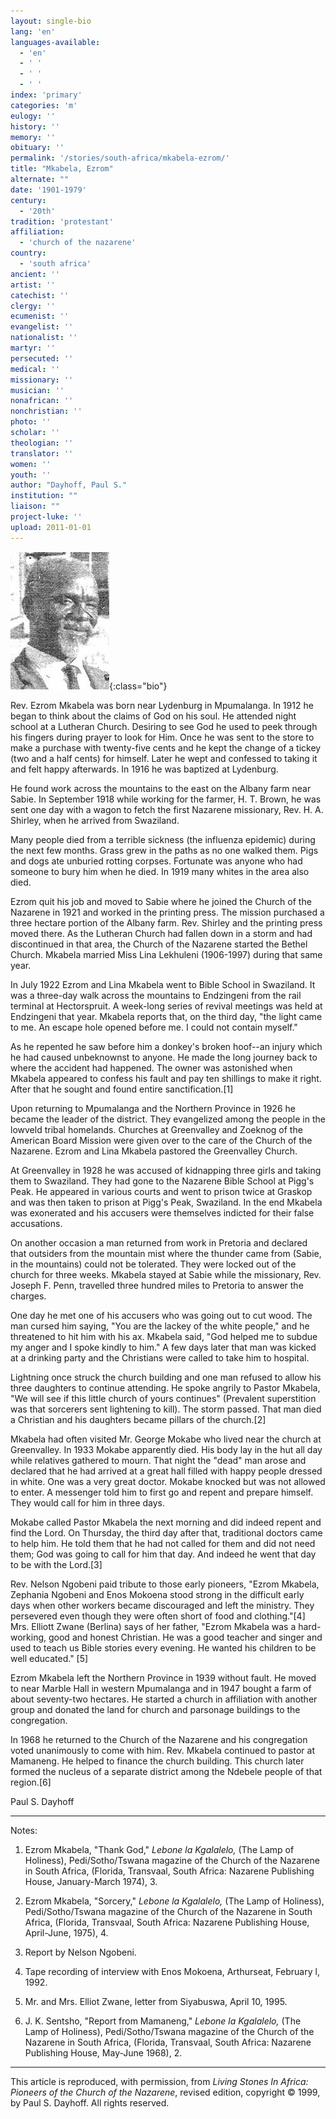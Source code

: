 ```yaml
---
layout: single-bio
lang: 'en'
languages-available:
  - 'en'
  - ' '
  - ' '
  - ' '
index: 'primary'
categories: 'm'
eulogy: ''
history: ''
memory: ''
obituary: ''
permalink: '/stories/south-africa/mkabela-ezrom/'
title: "Mkabela, Ezrom"
alternate: ""
date: '1901-1979'
century:
  - '20th'
tradition: 'protestant'
affiliation:
  - 'church of the nazarene'
country:
  - 'south africa'
ancient: ''
artist: ''
catechist: ''
clergy: ''
ecumenist: ''
evangelist: ''
nationalist: ''
martyr: ''
persecuted: ''
medical: ''
missionary: ''
musician: ''
nonafrican: ''
nonchristian: ''
photo: ''
scholar: ''
theologian: ''
translator: ''
women: ''
youth: ''
author: "Dayhoff, Paul S."
institution: ""
liaison: ""
project-luke: ''
upload: 2011-01-01
---
```


![Ezrom Mkabela](/images/bio-pics/southafrica/mkabela-ezrom/mkabela_ezrom.jpg){:class="bio"}

Rev. Ezrom Mkabela was born near Lydenburg in Mpumalanga. In 1912 he began to think about the claims of God on his soul. He attended night school at a Lutheran Church. Desiring to see God he used to peek through his fingers during prayer to look for Him. Once he was sent to the store to make a purchase with twenty-five cents and he kept the change of a tickey (two and a half cents) for himself. Later he wept and confessed to taking it and felt happy afterwards. In 1916 he was baptized at Lydenburg.

He found work across the mountains to the east on the Albany farm near Sabie. In September 1918 while working for the farmer, H. T. Brown, he was sent one day with a wagon to fetch the first Nazarene missionary, Rev. H. A. Shirley, when he arrived from Swaziland.

Many people died from a terrible sickness (the influenza epidemic) during the next few months. Grass grew in the paths as no one walked them. Pigs and dogs ate unburied rotting corpses. Fortunate was anyone who had someone to bury him when he died. In 1919 many whites in the area also died.

Ezrom quit his job and moved to Sabie where he joined the Church of the Nazarene in 1921 and worked in the printing press. The mission purchased a three hectare portion of the Albany farm. Rev. Shirley and the printing press moved there. As the Lutheran Church had fallen down in a storm and had discontinued in that area, the Church of the Nazarene started the Bethel Church. Mkabela married Miss Lina Lekhuleni (1906-1997) during that same year.

In July 1922 Ezrom and Lina Mkabela went to Bible School in Swaziland. It was a three-day walk across the mountains to Endzingeni from the rail terminal at Hectorspruit. A week-long series of revival meetings was held at Endzingeni that year. Mkabela reports that, on the third day, "the light came to me. An escape hole opened before me. I could not contain myself."

As he repented he saw before him a donkey's broken hoof--an injury which he had caused unbeknownst to anyone. He made the long journey back to where the accident had happened. The owner was astonished when Mkabela appeared to confess his fault and pay ten shillings to make it right. After that he sought and found entire sanctification.[1]

Upon returning to Mpumalanga and the Northern Province in 1926 he became the leader of the district. They evangelized among the people in the lowveld tribal homelands. Churches at Greenvalley and Zoeknog of the American Board Mission were given over to the care of the Church of the Nazarene. Ezrom and Lina Mkabela pastored the Greenvalley Church.

At Greenvalley in 1928 he was accused of kidnapping three girls and taking them to Swaziland. They had gone to the Nazarene Bible School at Pigg's Peak. He appeared in various courts and went to prison twice at Graskop and was then taken to prison at Pigg's Peak, Swaziland. In the end Mkabela was exonerated and his accusers were themselves indicted for their false accusations.

On another occasion a man returned from work in Pretoria and declared that outsiders from the mountain mist where the thunder came from (Sabie, in the mountains) could not be tolerated. They were locked out of the church for three weeks. Mkabela stayed at Sabie while the missionary, Rev. Joseph F. Penn, travelled three hundred miles to Pretoria to answer the charges.

One day he met one of his accusers who was going out to cut wood. The man cursed him saying, "You are the lackey of the white people," and he threatened to hit him with his ax. Mkabela said, "God helped me to subdue my anger and I spoke kindly to him." A few days later that man was kicked at a drinking party and the Christians were called to take him to hospital.

Lightning once struck the church building and one man refused to allow his three daughters to continue attending. He spoke angrily to Pastor Mkabela, "We will see if this little church of yours continues" (Prevalent superstition was that sorcerers sent lightening to kill). The storm passed.  That man died a Christian and his daughters became pillars of the church.[2]

Mkabela had often visited Mr. George Mokabe who lived near the church at Greenvalley. In 1933 Mokabe apparently died. His body lay in the hut all day while relatives gathered to mourn. That night the "dead" man arose and declared that he had arrived at a great hall filled with happy people dressed in white. One was a very great doctor.  Mokabe knocked but was not allowed to enter. A messenger told him to first go and repent and prepare himself. They would call for him in three days.

Mokabe called Pastor Mkabela the next morning and did indeed repent and find the Lord. On Thursday, the third day after that, traditional doctors came to help him. He told them that he had not called for them and did not need them; God was going to call for him that day. And indeed he went that day to be with the Lord.[3]

Rev. Nelson Ngobeni paid tribute to those early pioneers, "Ezrom Mkabela, Zephania Ngobeni and Enos Mokoena stood strong in the difficult early days when other workers became discouraged and left the ministry. They persevered even though they were often short of food and clothing."[4]   Mrs. Elliott Zwane (Berlina) says of her father, "Ezrom Mkabela was a hard-working, good and honest Christian. He was a good teacher and singer and used to teach us Bible stories every evening. He wanted his children to be well educated." [5]

Ezrom Mkabela left the Northern Province in 1939 without fault. He moved to near Marble Hall in western Mpumalanga and in 1947 bought a farm of about seventy-two hectares. He started a church in affiliation with another group and donated the land for church and parsonage buildings to the congregation.

In 1968 he returned to the Church of the Nazarene and his congregation voted unanimously to come with him. Rev. Mkabela continued to pastor at Mamaneng. He helped to finance the church building. This church later formed the nucleus of a separate district among the Ndebele people of that region.[6]

Paul S. Dayhoff

---

Notes:

1.   Ezrom Mkabela, "Thank God," *Lebone la Kgalalelo,* (The Lamp of Holiness), Pedi/Sotho/Tswana magazine of the Church of the Nazarene in South Africa, (Florida, Transvaal, South Africa: Nazarene Publishing House, January-March 1974), 3.

2.  Ezrom Mkabela, "Sorcery," *Lebone la Kgalalelo,* (The Lamp of Holiness), Pedi/Sotho/Tswana magazine of the Church of the Nazarene in South Africa, (Florida, Transvaal, South Africa: Nazarene Publishing House, April-June, 1975), 4.

3.  Report by Nelson Ngobeni.

4.  Tape recording of interview with Enos Mokoena, Arthurseat, February l, 1992.

5.  Mr. and Mrs. Elliot Zwane, letter from Siyabuswa, April 10, 1995.

6.  J. K. Sentsho, "Report from Mamaneng," *Lebone la Kgalalelo,* (The Lamp of Holiness), Pedi/Sotho/Tswana magazine of the Church of the Nazarene in South Africa, (Florida, Transvaal, South Africa: Nazarene Publishing House, May-June 1968), 2.

---

This article is reproduced, with permission, from *Living Stones In Africa: Pioneers of the Church of the Nazarene*, revised edition, copyright &copy; 1999, by Paul S. Dayhoff.  All rights reserved.